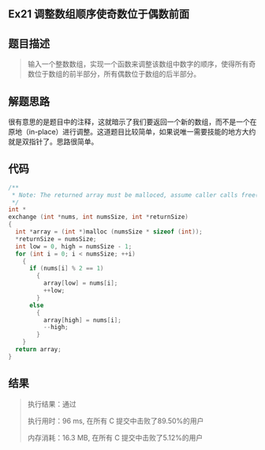 ## Ex21 调整数组顺序使奇数位于偶数前面

## 题目描述

> 输入一个整数数组，实现一个函数来调整该数组中数字的顺序，使得所有奇数位于数组的前半部分，所有偶数位于数组的后半部分。

## 解题思路

很有意思的是题目中的注释，这就暗示了我们要返回一个新的数组，而不是一个在原地（in-place）进行调整。这道题目比较简单，如果说唯一需要技能的地方大约就是双指针了。思路很简单。

## 代码

```c
/**
 * Note: The returned array must be malloced, assume caller calls free().
 */
int *
exchange (int *nums, int numsSize, int *returnSize)
{
  int *array = (int *)malloc (numsSize * sizeof (int));
  *returnSize = numsSize;
  int low = 0, high = numsSize - 1;
  for (int i = 0; i < numsSize; ++i)
    {
      if (nums[i] % 2 == 1)
        {
          array[low] = nums[i];
          ++low;
        }
      else
        {
          array[high] = nums[i];
          --high;
        }
    }
  return array;
}
```

## 结果

> 执行结果：通过
>
> 执行用时：96 ms, 在所有 C 提交中击败了89.50%的用户
>
> 内存消耗：16.3 MB, 在所有 C 提交中击败了5.12%的用户
